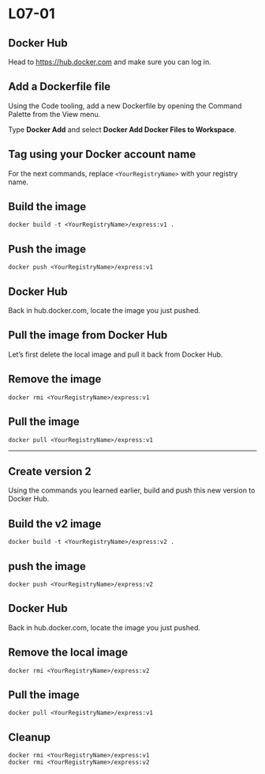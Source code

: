 # L07-01

## Docker Hub

Head to https://hub.docker.com and make sure you can log in.

## Add a Dockerfile file

Using the Code tooling, add a new Dockerfile by opening the Command Palette from the View menu.

Type **Docker Add** and select **Docker Add Docker Files to Workspace**.

## Tag using your Docker account name

For the next commands, replace `<YourRegistryName>` with your registry name.

## Build the image

    docker build -t <YourRegistryName>/express:v1 .

## Push the image

    docker push <YourRegistryName>/express:v1

## Docker Hub

Back in hub.docker.com, locate the image you just pushed.

## Pull the image from Docker Hub

Let’s first delete the local image and pull it back from Docker Hub.

## Remove the image

    docker rmi <YourRegistryName>/express:v1

## Pull the image

    docker pull <YourRegistryName>/express:v1

---

## Create version 2

Using the commands you learned earlier, build and push this new version to Docker Hub.

## Build the v2 image

    docker build -t <YourRegistryName>/express:v2 .

## push the image

    docker push <YourRegistryName>/express:v2

## Docker Hub

Back in hub.docker.com, locate the image you just pushed.

## Remove the local image

    docker rmi <YourRegistryName>/express:v2

## Pull the image

    docker pull <YourRegistryName>/express:v1

## Cleanup

    docker rmi <YourRegistryName>/express:v1
    docker rmi <YourRegistryName>/express:v2